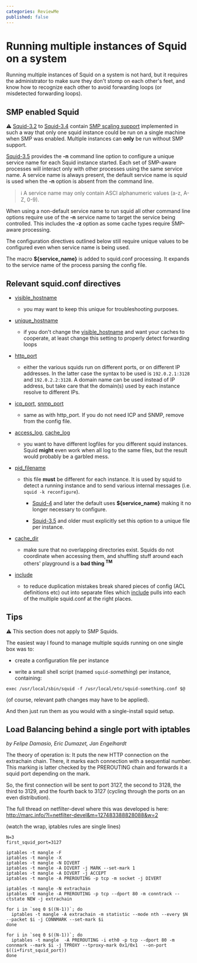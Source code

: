```yaml
---
categories: ReviewMe
published: false
---
```

# Running multiple instances of Squid on a system

Running multiple instances of Squid on a system is not hard, but it
requires the administrator to make sure they don't stomp on each other's
feet, and know how to recognize each other to avoid forwarding loops (or
misdetected forwarding loops).

## SMP enabled Squid

:warning:
[Squid-3.2](/Releases/Squid-3.2)
to
[Squid-3.4](/Releases/Squid-3.4)
contain [SMP scaling
support](/Features/SmpScale)
implemented in such a way that only one squid instance could be run on a
single machine when SMP was enabled. Multiple instances can **only** be
run without SMP support.

[Squid-3.5](/Releases/Squid-3.5)
provides the **-n** command line option to configure a unique service
name for each Squid instance started. Each set of SMP-aware processes
will interact only with other processes using the same service name. A
service name is always present, the default service name is *squid* is
used when the **-n** option is absent from the command line.

> :information_source:
    A service name may only contain ASCI alphanumeric values (a-z, A-Z,
    0-9).

When using a non-default service name to run squid all other command
line options require use of the **-n** service name to target the
service being controlled. This includes the **-z** option as some cache
types require SMP-aware processing.

The configuration directives outlined below still require unique values
to be configured even when service name is being used.

The macro **${service_name}** is added to squid.conf processing. It
expands to the service name of the process parsing the config file.

## Relevant squid.conf directives

  - [visible_hostname](http://www.squid-cache.org/Doc/config/visible_hostname)
    
      - you may want to keep this unique for troubleshooting purposes.

  - [unique_hostname](http://www.squid-cache.org/Doc/config/unique_hostname)
    
      - if you don't change the
        [visible_hostname](http://www.squid-cache.org/Doc/config/visible_hostname)
        and want your caches to cooperate, at least change this setting
        to properly detect forwarding loops

  - [http_port](http://www.squid-cache.org/Doc/config/http_port)
    
      - either the various squids run on different ports, or on
        different IP addresses. In the latter case the syntax to be used
        is `192.0.2.1:3128` and `192.0.2.2:3128`. A domain name can be
        used instead of IP address, but take care that the domain(s)
        used by each instance resolve to different IPs.

  - [icp_port](http://www.squid-cache.org/Doc/config/icp_port),
    [snmp_port](http://www.squid-cache.org/Doc/config/snmp_port)
    
      - same as with http_port. If you do not need ICP and SNMP, remove
        from the config file.

  - [access_log](http://www.squid-cache.org/Doc/config/access_log),
    [cache_log](http://www.squid-cache.org/Doc/config/cache_log)
    
      - you want to have different logfiles for you different squid
        instances. Squid **might** even work when all log to the same
        files, but the result would probably be a garbled mess.

  - [pid_filename](http://www.squid-cache.org/Doc/config/pid_filename)
    
      - this file **must** be different for each instance. It is used by
        squid to detect a running instance and to send various internal
        messages (i.e. `squid -k reconfigure`).
        
          - [Squid-4](/Releases/Squid-4)
            and later the default uses **${service_name}** making it no
            longer necessary to configure.
        
          - [Squid-3.5](/Releases/Squid-3.5)
            and older must explicitly set this option to a unique file
            per instance.

  - [cache_dir](http://www.squid-cache.org/Doc/config/cache_dir)
    
      - make sure that no overlapping directories exist. Squids do not
        coordinate when accessing them, and shuffling stuff around each
        others' playground is a **bad thing <sup>TM</sup>**

  - [include](http://www.squid-cache.org/Doc/config/include)
    
      - to reduce duplication mistakes break shared pieces of config
        (ACL definitions etc) out into separate files which
        [include](http://www.squid-cache.org/Doc/config/include) pulls
        into each of the multiple squid.conf at the right places.

## Tips

:warning:
This section does not apply to SMP Squids.

The easiest way I found to manage multiple squids running on one single
box was to:

  - create a configuration file per instance

  - write a small shell script (named `squid-`*something*) per instance,
    containing:

<!-- end list -->

    exec /usr/local/sbin/squid -f /usr/local/etc/squid-something.conf $@

(of course, relevant path changes may have to be applied).

And then just run them as you would with a single-install squid setup.

## Load Balancing behind a single port with iptables

*by Felipe Damasio, Eric Dumazet, Jan Engelhardt*

The theory of operation is: It puts the new HTTP connection on the
extrachain chain. There, it marks each connection with a sequential
number. This marking is latter checked by the PREROUTING chain and
forwards it a squid port depending on the mark.

So, the first connection will be sent to port 3127, the second to 3128,
the third to 3129, and the fourth back to 3127 (cycling through the
ports on an even distribution).

The full thread on netfilter-devel where this was developed is here:
<http://marc.info/?l=netfilter-devel&m=127483388828088&w=2>

(watch the wrap, iptables rules are single lines)

    N=3
    first_squid_port=3127
    
    iptables -t mangle -F
    iptables -t mangle -X
    iptables -t mangle -N DIVERT
    iptables -t mangle -A DIVERT -j MARK --set-mark 1
    iptables -t mangle -A DIVERT -j ACCEPT
    iptables -t mangle -A PREROUTING -p tcp -m socket -j DIVERT
    
    iptables -t mangle -N extrachain
    iptables -t mangle -A PREROUTING -p tcp --dport 80 -m conntrack --ctstate NEW -j extrachain
    
    for i in `seq 0 $((N-1))`; do
      iptables -t mangle -A extrachain -m statistic --mode nth --every $N --packet $i -j CONNMARK --set-mark $i
    done
    
    for i in `seq 0 $((N-1))`; do
      iptables -t mangle  -A PREROUTING -i eth0 -p tcp --dport 80 -m connmark --mark $i -j TPROXY --tproxy-mark 0x1/0x1  --on-port $((i+first_squid_port))
    done
